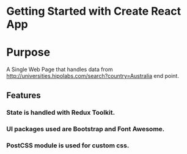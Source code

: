 # Getting Started with Create React App

# Purpose

A Single Web Page that handles data from http://universities.hipolabs.com/search?country=Australia end point.

## Features

### State is handled with Redux Toolkit.

### UI packages used are Bootstrap and Font Awesome.

### PostCSS module is used for custom css.

